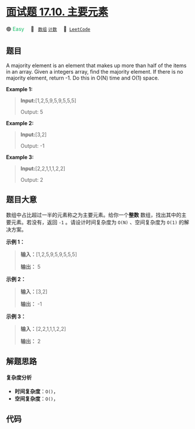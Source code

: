 # [面试题 17.10. 主要元素](https://leetcode.cn/problems/find-majority-element-lcci)

🟢 <font color=#15bd66>Easy</font>&emsp; 🔖&ensp; [`数组`](/tag/array.md) [`计数`](/tag/counting.md)&emsp; 🔗&ensp;[`LeetCode`](https://leetcode.cn/problems/find-majority-element-lcci)

## 题目

A majority element is an element that makes up more than half of the items in
an array. Given a integers array, find the majority element. If there is no
majority element, return -1. Do this in O(N) time and O(1) space.

**Example 1:**

> 
> 
> 
> 
> 
> **Input:**[1,2,5,9,5,9,5,5,5]
> 
> Output: 5



**Example 2:**

> 
> 
> 
> 
> 
> **Input:**[3,2]
> 
> Output: -1



**Example 3:**

> 
> 
> 
> 
> 
> **Input:**[2,2,1,1,1,2,2]
> 
> Output: 2
> 
> 


## 题目大意

数组中占比超过一半的元素称之为主要元素。给你一个**整数** 数组，找出其中的主要元素。若没有，返回 `-1` 。请设计时间复杂度为 `O(N)`
、空间复杂度为 `O(1)` 的解决方案。

**示例 1：**

> 
> 
> 
> 
> 
> **输入：**[1,2,5,9,5,9,5,5,5]
> 
> **输出：** 5

**示例 2：**

> 
> 
> 
> 
> 
> **输入：**[3,2]
> 
> **输出：** -1

**示例 3：**

> 
> 
> 
> 
> 
> **输入：**[2,2,1,1,1,2,2]
> 
> **输出：** 2


## 解题思路

#### 复杂度分析

- **时间复杂度**：`O()`，
- **空间复杂度**：`O()`，

## 代码

```javascript

```